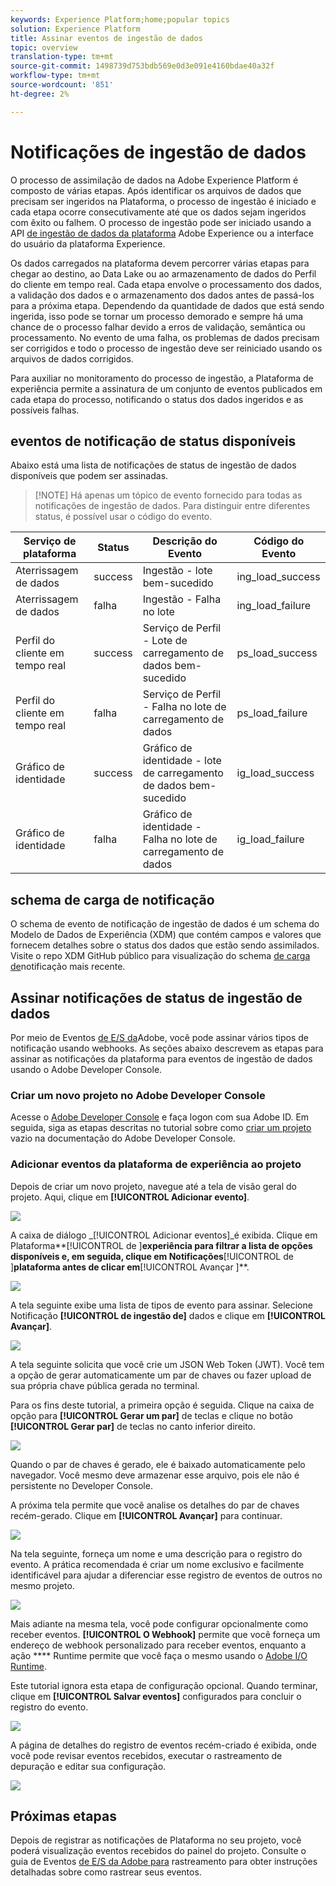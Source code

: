 ```yaml
---
keywords: Experience Platform;home;popular topics
solution: Experience Platform
title: Assinar eventos de ingestão de dados
topic: overview
translation-type: tm+mt
source-git-commit: 1498739d753bdb569e0d3e091e4160bdae40a32f
workflow-type: tm+mt
source-wordcount: '851'
ht-degree: 2%

---
```



# Notificações de ingestão de dados

O processo de assimilação de dados na Adobe Experience Platform é composto de várias etapas. Após identificar os arquivos de dados que precisam ser ingeridos na Plataforma, o processo de ingestão é iniciado e cada etapa ocorre consecutivamente até que os dados sejam ingeridos com êxito ou falhem. O processo de ingestão pode ser iniciado usando a API [de ingestão de dados da plataforma](https://www.adobe.io/apis/experienceplatform/home/api-reference.html#!acpdr/swagger-specs/ingest-api.yaml) Adobe Experience ou a interface do usuário da plataforma Experience.

Os dados carregados na plataforma devem percorrer várias etapas para chegar ao destino, ao Data Lake ou ao armazenamento de dados do Perfil do cliente em tempo real. Cada etapa envolve o processamento dos dados, a validação dos dados e o armazenamento dos dados antes de passá-los para a próxima etapa. Dependendo da quantidade de dados que está sendo ingerida, isso pode se tornar um processo demorado e sempre há uma chance de o processo falhar devido a erros de validação, semântica ou processamento. No evento de uma falha, os problemas de dados precisam ser corrigidos e todo o processo de ingestão deve ser reiniciado usando os arquivos de dados corrigidos.

Para auxiliar no monitoramento do processo de ingestão, a Plataforma de experiência permite a assinatura de um conjunto de eventos publicados em cada etapa do processo, notificando o status dos dados ingeridos e as possíveis falhas.

## eventos de notificação de status disponíveis

Abaixo está uma lista de notificações de status de ingestão de dados disponíveis que podem ser assinadas.

>[!NOTE] Há apenas um tópico de evento fornecido para todas as notificações de ingestão de dados. Para distinguir entre diferentes status, é possível usar o código do evento.

| Serviço de plataforma | Status | Descrição do Evento | Código do Evento |
| ---------------- | ------ | ----------------- | ---------- |
| Aterrissagem de dados | success | Ingestão - lote bem-sucedido | ing_load_success |
| Aterrissagem de dados | falha | Ingestão - Falha no lote | ing_load_failure |
| Perfil do cliente em tempo real | success | Serviço de Perfil - Lote de carregamento de dados bem-sucedido | ps_load_success |
| Perfil do cliente em tempo real | falha | Serviço de Perfil - Falha no lote de carregamento de dados | ps_load_failure |
| Gráfico de identidade | success | Gráfico de identidade - lote de carregamento de dados bem-sucedido | ig_load_success |
| Gráfico de identidade | falha | Gráfico de identidade - Falha no lote de carregamento de dados | ig_load_failure |

## schema de carga de notificação

O schema de evento de notificação de ingestão de dados é um schema do Modelo de Dados de Experiência (XDM) que contém campos e valores que fornecem detalhes sobre o status dos dados que estão sendo assimilados. Visite o repo XDM GitHub público para visualização do schema [de carga de](https://github.com/adobe/xdm/blob/master/schemas/common/notifications/ingestion.schema.json)notificação mais recente.

## Assinar notificações de status de ingestão de dados

Por meio de Eventos [de E/S da](https://www.adobe.io/apis/experienceplatform/events.html)Adobe, você pode assinar vários tipos de notificação usando webhooks. As seções abaixo descrevem as etapas para assinar as notificações da plataforma para eventos de ingestão de dados usando o Adobe Developer Console.

### Criar um novo projeto no Adobe Developer Console

Acesse o [Adobe Developer Console](https://www.adobe.com/go/devs_console_ui) e faça logon com sua Adobe ID. Em seguida, siga as etapas descritas no tutorial sobre como [criar um projeto](https://www.adobe.io/apis/experienceplatform/console/docs.html#!AdobeDocs/adobeio-console/master/projects-empty.md) vazio na documentação do Adobe Developer Console.

### Adicionar eventos da plataforma de experiência ao projeto

Depois de criar um novo projeto, navegue até a tela de visão geral do projeto. Aqui, clique em **[!UICONTROL Adicionar evento]**.

![](../images/quality/subscribe-events/add-event-button.png)

A caixa de diálogo _[!UICONTROL Adicionar eventos]_é exibida. Clique em Plataforma**[!UICONTROL  de ]**experiência para filtrar a lista de opções disponíveis e, em seguida, clique em Notificações**[!UICONTROL  de ]**plataforma antes de clicar em**[!UICONTROL  Avançar ]**.

![](../images/quality/subscribe-events/select-platform-events.png)

A tela seguinte exibe uma lista de tipos de evento para assinar. Selecione Notificação **[!UICONTROL de ingestão de]** dados e clique em **[!UICONTROL Avançar]**.

![](../images/quality/subscribe-events/choose-event-subscriptions.png)

A tela seguinte solicita que você crie um JSON Web Token (JWT). Você tem a opção de gerar automaticamente um par de chaves ou fazer upload de sua própria chave pública gerada no terminal.

Para os fins deste tutorial, a primeira opção é seguida. Clique na caixa de opção para **[!UICONTROL Gerar um par]** de teclas e clique no botão **[!UICONTROL Gerar par]** de teclas no canto inferior direito.

![](../images/quality/subscribe-events/generate-keypair.png)

Quando o par de chaves é gerado, ele é baixado automaticamente pelo navegador. Você mesmo deve armazenar esse arquivo, pois ele não é persistente no Developer Console.

A próxima tela permite que você analise os detalhes do par de chaves recém-gerado. Clique em **[!UICONTROL Avançar]** para continuar.

![](../images/quality/subscribe-events/keypair-generated.png)

Na tela seguinte, forneça um nome e uma descrição para o registro do evento. A prática recomendada é criar um nome exclusivo e facilmente identificável para ajudar a diferenciar esse registro de eventos de outros no mesmo projeto.

![](../images/quality/subscribe-events/registration-details.png)

Mais adiante na mesma tela, você pode configurar opcionalmente como receber eventos. **[!UICONTROL O Webhook]** permite que você forneça um endereço de webhook personalizado para receber eventos, enquanto a ação **** Runtime permite que você faça o mesmo usando o [Adobe I/O Runtime](https://www.adobe.io/apis/experienceplatform/runtime/docs.html).

Este tutorial ignora esta etapa de configuração opcional. Quando terminar, clique em **[!UICONTROL Salvar eventos]** configurados para concluir o registro do evento.

![](../images/quality/subscribe-events/receive-events.png)

A página de detalhes do registro de eventos recém-criado é exibida, onde você pode revisar eventos recebidos, executar o rastreamento de depuração e editar sua configuração.

![](../images/quality/subscribe-events/registration-complete.png)

## Próximas etapas

Depois de registrar as notificações de Plataforma no seu projeto, você poderá visualização eventos recebidos do painel do projeto. Consulte o guia de Eventos [de E/S da Adobe para](https://www.adobe.io/apis/experienceplatform/events/docs.html#!adobedocs/adobeio-events/master/support/tracing.md) rastreamento para obter instruções detalhadas sobre como rastrear seus eventos.
